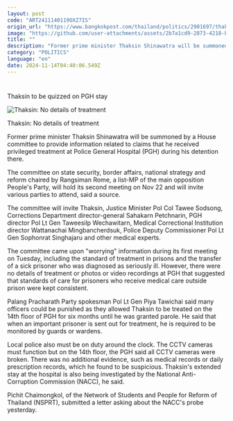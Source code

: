 ```yaml
---
layout: post
code: "ART2411140119OXZ7IS"
origin_url: "https://www.bangkokpost.com/thailand/politics/2901697/thaksin-to-be-quizzed-on-pgh-stay"
image: "https://github.com/user-attachments/assets/2b7a1cd9-2873-4218-b39b-a0da7e049f5d"
title: ""
description: "Former prime minister Thaksin Shinawatra will be summoned by a House committee to provide information related to claims that he received privileged treatment at Police General Hospital (PGH) during his detention there."
category: "POLITICS"
language: "en"
date: 2024-11-14T04:40:06.549Z
---
```


# 

Thaksin to be quizzed on PGH stay

![Thaksin: No details of treatment](https://github.com/user-attachments/assets/cdcd023e-38f4-4d5f-8f3b-3b2e77630447)

Thaksin: No details of treatment

Former prime minister Thaksin Shinawatra will be summoned by a House committee to provide information related to claims that he received privileged treatment at Police General Hospital (PGH) during his detention there.

The committee on state security, border affairs, national strategy and reform chaired by Rangsiman Rome, a list-MP of the main opposition People's Party, will hold its second meeting on Nov 22 and will invite various parties to attend, said a source.

The committee will invite Thaksin, Justice Minister Pol Col Tawee Sodsong, Corrections Department director-general Sahakarn Petchnarin, PGH director Pol Lt Gen Taweesilp Wechawitarn, Medical Correctional Institution director Wattanachai Mingbancherdsuk, Police Deputy Commissioner Pol Lt Gen Sophonrat Singhajaru and other medical experts.

The committee came upon "worrying" information during its first meeting on Tuesday, including the standard of treatment in prisons and the transfer of a sick prisoner who was diagnosed as seriously ill. However, there were no details of treatment or photos or video recordings at PGH that suggested that standards of care for prisoners who receive medical care outside prison were kept consistent.

Palang Pracharath Party spokesman Pol Lt Gen Piya Tawichai said many officers could be punished as they allowed Thaksin to be treated on the 14th floor of PGH for six months until he was granted parole. He said that when an important prisoner is sent out for treatment, he is required to be monitored by guards or wardens.

Local police also must be on duty around the clock. The CCTV cameras must function but on the 14th floor, the PGH said all CCTV cameras were broken. There was no additional evidence, such as medical records or daily prescription records, which he found to be suspicious. Thaksin's extended stay at the hospital is also being investigated by the National Anti-Corruption Commission (NACC), he said.

Pichit Chaimongkol, of the Network of Students and People for Reform of Thailand (NSPRT), submitted a letter asking about the NACC's probe yesterday.